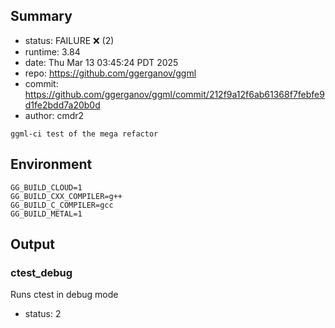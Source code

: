## Summary

- status:  FAILURE ❌ (2)
- runtime: 3.84
- date:    Thu Mar 13 03:45:24 PDT 2025
- repo:    https://github.com/ggerganov/ggml
- commit:  https://github.com/ggerganov/ggml/commit/212f9a12f6ab61368f7febfe9d1fe2bdd7a20b0d
- author:  cmdr2
```
ggml-ci test of the mega refactor
```

## Environment

```
GG_BUILD_CLOUD=1
GG_BUILD_CXX_COMPILER=g++
GG_BUILD_C_COMPILER=gcc
GG_BUILD_METAL=1
```

## Output

### ctest_debug

Runs ctest in debug mode
- status: 2
```

```

